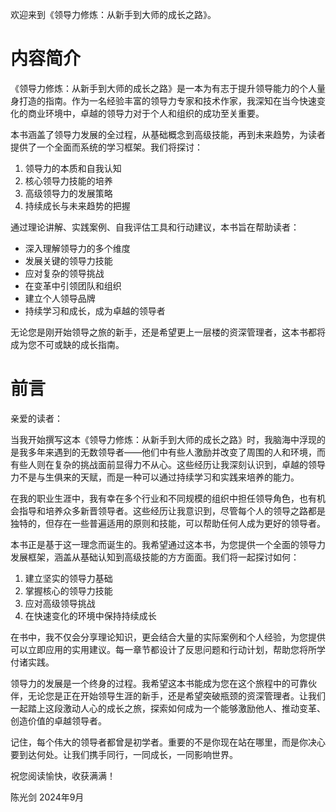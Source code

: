 欢迎来到《领导力修炼：从新手到大师的成长之路》。

# 内容简介

《领导力修炼：从新手到大师的成长之路》是一本为有志于提升领导能力的个人量身打造的指南。作为一名经验丰富的领导力专家和技术作家，我深知在当今快速变化的商业环境中，卓越的领导力对于个人和组织的成功至关重要。

本书涵盖了领导力发展的全过程，从基础概念到高级技能，再到未来趋势，为读者提供了一个全面而系统的学习框架。我们将探讨：

1. 领导力的本质和自我认知
2. 核心领导力技能的培养
3. 高级领导力的发展策略
4. 持续成长与未来趋势的把握

通过理论讲解、实践案例、自我评估工具和行动建议，本书旨在帮助读者：

- 深入理解领导力的多个维度
- 发展关键的领导力技能
- 应对复杂的领导挑战
- 在变革中引领团队和组织
- 建立个人领导品牌
- 持续学习和成长，成为卓越的领导者

无论您是刚开始领导之旅的新手，还是希望更上一层楼的资深管理者，这本书都将成为您不可或缺的成长指南。

# 前言

亲爱的读者：

当我开始撰写这本《领导力修炼：从新手到大师的成长之路》时，我脑海中浮现的是我多年来遇到的无数领导者——他们中有些人激励并改变了周围的人和环境，而有些人则在复杂的挑战面前显得力不从心。这些经历让我深刻认识到，卓越的领导力不是与生俱来的天赋，而是一种可以通过持续学习和实践来培养的能力。

在我的职业生涯中，我有幸在多个行业和不同规模的组织中担任领导角色，也有机会指导和培养众多新晋领导者。这些经历让我意识到，尽管每个人的领导之路都是独特的，但存在一些普遍适用的原则和技能，可以帮助任何人成为更好的领导者。

本书正是基于这一理念而诞生的。我希望通过这本书，为您提供一个全面的领导力发展框架，涵盖从基础认知到高级技能的方方面面。我们将一起探讨如何：

1. 建立坚实的领导力基础
2. 掌握核心的领导力技能
3. 应对高级领导挑战
4. 在快速变化的环境中保持持续成长

在书中，我不仅会分享理论知识，更会结合大量的实际案例和个人经验，为您提供可以立即应用的实用建议。每一章节都设计了反思问题和行动计划，帮助您将所学付诸实践。

领导力的发展是一个终身的过程。我希望这本书能成为您在这个旅程中的可靠伙伴，无论您是正在开始领导生涯的新手，还是希望突破瓶颈的资深管理者。让我们一起踏上这段激动人心的成长之旅，探索如何成为一个能够激励他人、推动变革、创造价值的卓越领导者。

记住，每个伟大的领导者都曾是初学者。重要的不是你现在站在哪里，而是你决心要到达何处。让我们携手同行，一同成长，一同影响世界。

祝您阅读愉快，收获满满！

陈光剑
2024年9月